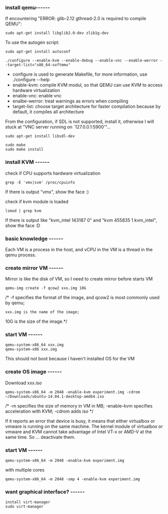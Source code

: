 ### install qemu------
If encountering "ERROR: glib-2.12 gthread-2.0 is required to compile QEMU":

    sudo apt-get install libglib2.0-dev zlib1g-dev

To use the autogen script:
    
    sudo apt-get install autoconf
    
    ./configure --enable-kvm --enable-debug --enable-vnc --enable-werror --target-list="x86_64-softmmu"

- configure is used to generate Makefile, for more information, use ./configure --help
- enable-kvm: compile KVM modul, so that QEMU can use KVM to access hardware virtualization
- enable-vnc: enable vnc
- enalbe-werror: treat warnings as errors when compiling
- target-list: choose target architecture for faster compilation because by default, it compiles all architecture

From the configuration, if SDL is not supported, install it, otherwise I will stuck at "VNC server running on `127.0.0.1:5900'"... 

    sudo apt-get install libsdl-dev

    sudo make 
    sudo make install

### install KVM ------
check if CPU supports hardware virtualization
  
    grep -E 'vmx|svm' /proc/cpuinfo

If there is output "vmx", show the face :)

check if kvm module is loaded
  
    lsmod | grep kvm

If there is output like "kvm_intel 143187 0" and "kvm 455835 1 kvm_intel", show the face :D

### basic knowledge ------
Each VM is a process in the host, and vCPU in the VM is a thread in the qemu process.

### create mirror VM ------
Mirror is like the disk of VM, so I need to create mirror before starts VM
  
    qemu-img create -f qcow2 xxx.img 10G
    
/* -f specifies the format of the image, and qcow2 is most commonly used by qemu;
  
    xxx.img is the name of the image;

10G is the size of the image.*/

### start VM ------
    qemu-system-x86_64 xxx.img
    qemu-system-x86 xxx.img

This should not boot because I haven't installed OS for the VM

### create OS image ------
Download xxx.iso

    qemu-system-x86_64 -m 2048 -enable-kvm experiment.img -cdrom ~/Downloads/ubuntu-14.04.1-desktop-amd64.iso

/* -m specifies the size of memory in VM in MB;
-enable-kvm specifies acceleration with KVM;
-cdrom adds iso */

If it reports an error that device is busy, it means that either virtualbox or vmware is running on the same machine. The kernel module of virtualbox or vmware and KVM cannot take advantage of Intel VT-x or AMD-V at the same time. So ... deactivate them.

### start VM ------
    qemu-system-x86_64 -m 2048 -enable-kvm experiment.img

with multiple cores

    qemu-system-x86_64 -m 2048 -smp 4 -enable-kvm experiment.img

### want graphical interface? ------
    install virt-manager
    sudo virt-manager
